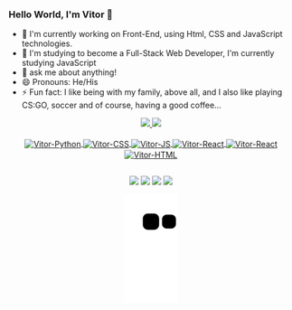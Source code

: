 ### Hello World, I'm Vitor 👋
<div>
  <ul>
    <li>🔭 I'm currently working on Front-End, using Html, CSS and JavaScript technologies. </li>
<li>🌱 I'm studying to become a Full-Stack Web Developer, I'm currently studying JavaScript</li>
<li>💬 ask me about anything!</li>
<li>😄 Pronouns: He/His</li>
<li>⚡ Fun fact: I like being with my family, above all, and I also like playing CS:GO, soccer and of course, having a good coffee... </li>
  </ul>
</div>
<div align = "center">
  <a href="https://github.com/VitorIMuller">
  <img height="180em" src="https://github-readme-stats.vercel.app/api?username=VitorIMuller&show_icons=true&theme=dracula&include_all_commits=true&count_private=true"/>
  <img height="180em" src="https://github-readme-stats.vercel.app/api/top-langs/?username=VitorIMuller&layout=compact&langs_count=7&theme=dracula"/>
</div>
<div align = "center" style="display: inline_block"><br>
  <img align="center" alt="Vitor-Python" height="30" width="40" src="https://cdn.jsdelivr.net/gh/devicons/devicon/icons/html5/html5-original.svg">
  <img align="center" alt="Vitor-CSS" height="30" width="40" src="https://cdn.jsdelivr.net/gh/devicons/devicon/icons/css3/css3-original.svg">
  <img align="center" alt="Vitor-JS" height="30" width="40" src="https://cdn.jsdelivr.net/gh/devicons/devicon/icons/javascript/javascript-original.svg">
  <img align="center" alt="Vitor-React" height="30" width="40" src="img src=https://cdn.jsdelivr.net/gh/devicons/devicon/icons/react/react-original-wordmark.svg">
  <img align="center" alt="Vitor-React" height="30" width="40" src="https://cdn.jsdelivr.net/gh/devicons/devicon/icons/git/git-original.svg">
  <img align="center" alt="Vitor-HTML" height="30" width="40" src="https://cdn.jsdelivr.net/gh/devicons/devicon/icons/c/c-original.svg">
 </div> 
  
##
 
<div align = "center"> 
  <a href="https://instagram.com/_vitormullerr" target="_blank"><img src="https://img.shields.io/badge/-Instagram-%23E4405F?style=for-the-badge&logo=instagram&logoColor=white" target="_blank"></a>
 	<a href="https://www.twitch.tv/vtrmuller" target="_blank"><img src="https://img.shields.io/badge/Twitch-9146FF?style=for-the-badge&logo=twitch&logoColor=white" target="_blank"></a>
  <a href = "mailto:vitormuller66@gmail.com"><img src="https://img.shields.io/badge/-Gmail-%23333?style=for-the-badge&logo=gmail&logoColor=white" target="_blank"></a>
  <a href="https://www.linkedin.com/in/vitor-muller-9742a2206" target="_blank"><img src="https://img.shields.io/badge/-LinkedIn-%230077B5?style=for-the-badge&logo=linkedin&logoColor=white" target="_blank"></a> 
 
  ![Snake animation](https://github.com/VitorIMuller/VitorIMuller/blob/output/github-contribution-grid-snake.svg)
 
</div>
